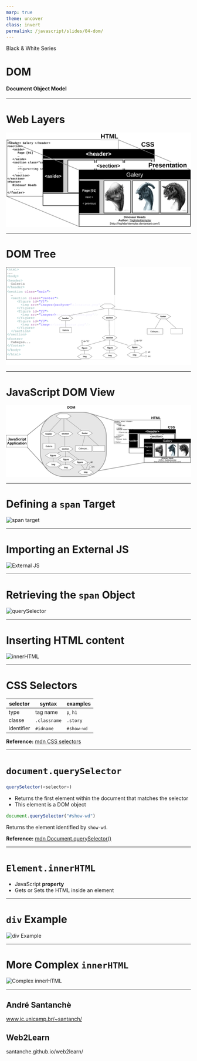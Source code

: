 ```yaml
---
marp: true
theme: uncover
class: invert
permalink: /javascript/slides/04-dom/
---
```


Black & White Series

# DOM

#### Document Object Model

---

<!-- class: lead -->

# Web Layers

![width:1000px](../../../javascript/slides/images/html-css-presentation.svg)

---

# DOM Tree

![width:1100px](../../../javascript/slides/images/html-dom.svg)

---

# JavaScript DOM View

![width:1200px](../../../javascript/slides/images/javascript-dom-page.svg)

---

# Defining a `span` Target

![span target](../../../javascript/slides/images/dom-span-01.svg)

---

# Importing an External JS

![External JS](../../../javascript/slides/images/dom-span-02.svg)

---

# Retrieving the `span` Object

![querySelector](../../../javascript/slides/images/dom-span-03.svg)

---

# Inserting HTML content

![innerHTML](../../../javascript/slides/images/dom-span-04.svg)

---

# CSS Selectors

| selector   | syntax       | examples   |
|------------|--------------|------------|
| type       | tag name     | `p`, `h1`  |
| classe     | `.classname` | `.story`   |
| identifier | `#idname`    | `#show-wd` |

**Reference:** [mdn CSS selectors](https://developer.mozilla.org/en-US/docs/Web/CSS/CSS_Selectors)

---

# `document.querySelector`

~~~js
querySelector(<selector>)
~~~

* Returns the first element within the document that matches the selector
* This element is a DOM object

~~~javascript
document.querySelector("#show-wd")
~~~

Returns the element identified by `show-wd`.

**Reference:** [mdn Document.querySelector()](https://developer.mozilla.org/en-US/docs/Web/API/Document/querySelector)

---

# `Element.innerHTML`

* JavaScript **property**
* Gets or Sets the HTML inside an element

---

# `div` Example

![div Example](../../../javascript/slides/images/dom-div-01.svg)

---

# More Complex `innerHTML`

![Complex innerHTML](../../../javascript/slides/images/dom-div-02.svg)

---

<!-- class: invert -->

## André Santanchè

www.ic.unicamp.br/~santanch/

## Web2Learn

santanche.github.io/web2learn/